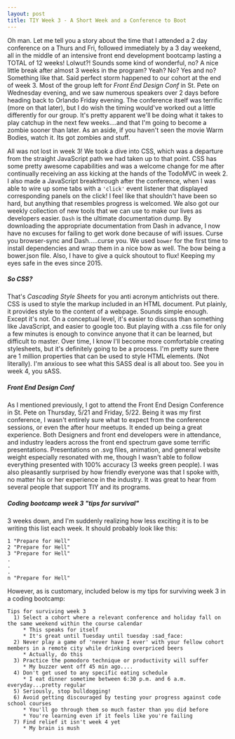 ```yaml
---
layout: post
title: TIY Week 3 - A Short Week and a Conference to Boot
---
```


Oh man. Let me tell you a story about the time that I attended a 2 day conference on a Thurs and Fri, followed immediately by a 3 day weekend, all in the middle of an intensive front end development bootcamp lasting a TOTAL of 12 weeks! Lolwut?! Sounds some kind of wonderful, no? A nice little break after almost 3 weeks in the program? Yeah? No? Yes and no? Something like that. Said perfect storm happened to our cohort at the end of week 3. Most of the group left for _Front End Design Conf_ in St. Pete on Wednesday evening, and we saw numerous speakers over 2 days before heading back to Orlando Friday evening. The conference itself was terrific (more on that later), but I do wish the timing would've worked out a little differently for our group. It's pretty apparent we'll be doing what it takes to play catchup in the next few weeks....and that I'm going to become a zombie sooner than later. As an aside, if you haven't seen the movie Warm Bodies, watch it. Its got zombies and stuff.

All was not lost in week 3! We took a dive into CSS, which was a departure from the straight JavaScript path we had taken up to that point. CSS has some pretty awesome capabilities and was a welcome change for me after continually receiving an ass kicking at the hands of the TodoMVC in week 2. I also made a JavaScript breakthrough after the conference, when I was able to wire up some tabs with a `'click'` event listener that displayed corresponding panels on the click! I feel like that shouldn't have been so hard, but anything that resembles progress is welcomed. We also got our weekly collection of new tools that we can use to make our lives as developers easier. `Dash` is the ultimate documentation dump. By downloading the appropriate documentation from Dash in advance, I now have no excuses for failing to get work done because of wifi issues. Curse you browser-sync and Dash.....curse you. We used `bower` for the first time to install dependencies and wrap them in a nice bow as well. The bow being a bower.json file. Also, I have to give a quick shoutout to flux! Keeping my eyes safe in the eves since 2015.

##### So CSS?

That's _Cascading Style Sheets_ for you anti acronym antichrists out there. CSS is used to style the markup included in an HTML document. Put plainly, it provides style to the content of a webpage. Sounds simple enough. Except it's not. On a conceptual level, it's easier to discuss than something like JavaScript, and easier to google too. But playing with a .css file for only a few minutes is enough to convince anyone that it can be learned, but difficult to master. Over time, I know I'll become more comfortable creating stylesheets, but it's definitely going to be a process. I'm pretty sure there are 1 million properties that can be used to style HTML elements. (Not literally). I'm anxious to see what this SASS deal is all about too. See you in week 4, you sASS.

##### Front End Design Conf

As I mentioned previously, I got to attend the Front End Design Conference in St. Pete on Thursday, 5/21 and Friday, 5/22. Being it was my first conference, I wasn't entirely sure what to expect from the conference sessions, or even the after hour meetups. It ended up being a great experience. Both Designers and front end developers were in attendance, and industry leaders across the front end spectrum gave some terrific presentations. Presentations on .svg files, animation, and general website weight especially resonated with me, though I wasn't able to follow everything presented with 100% accuracy (3 weeks green people). I was also pleasantly surprised by how friendly everyone was that I spoke with, no matter his or her experience in the industry. It was great to hear from several people that support TIY and its programs.

##### Coding bootcamp week 3 "tips for survival"
3 weeks down, and I'm suddenly realizing how less exciting it is to be writing this list each week. It should probably look like this:
```
1 "Prepare for Hell"
2 "Prepare for Hell"
3 "Prepare for Hell"
.
.
.
n "Prepare for Hell"
```

However, as is customary, included below is my tips for surviving week 3 in a coding bootcamp:

```
Tips for surviving week 3
  1) Select a cohort where a relevant conference and holiday fall on the same weekend within the course calendar
     * This speaks for itself
     * It's great until Tuesday until tuesday :sad_face:
  2) Never play a game of 'never have I ever' with your fellow cohort members in a remote city while drinking overpriced beers
     * Actually, do this
  3) Practice the pomodoro technique or productivity will suffer
     * My buzzer went off 45 min ago....
  4) Don't get used to any specific eating schedule
     * I eat dinner sometime between 6:30 p.m. and 6 a.m. everyday...pretty regular
  5) Seriously, stop bulldogging!
  6) Avoid getting discouraged by testing your progress against code school courses
     * You'll go through them so much faster than you did before
     * You're learning even if it feels like you're failing
  7) Find relief it isn't week 4 yet
     * My brain is mush
```

